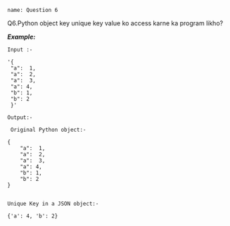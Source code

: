 ```ngMeta
name: Question 6

```

Q6.Python object key unique key value ko access karne ka program likho?


***Example:***

`Input :-`


   ```  
   '{
    "a":  1,
    "a":  2,
    "a":  3, 
    "a": 4,   
    "b": 1, 
    "b": 2
    }'
 ```
  
`Output:-`

```
 Original Python object:- 

{
    "a":  1, 
    "a":  2, 
    "a":  3, 
    "a": 4, 
    "b": 1, 
    "b": 2
}


Unique Key in a JSON object:-

{'a': 4, 'b': 2}

 ```